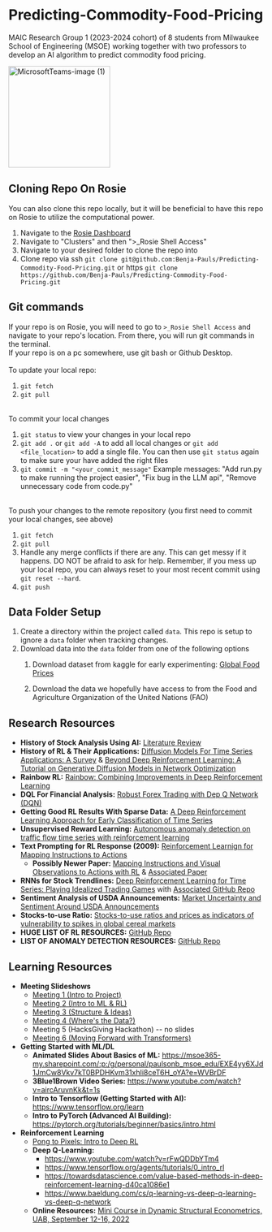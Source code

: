 # Predicting-Commodity-Food-Pricing
MAIC Research Group 1 (2023-2024 cohort) of 8 students from Milwaukee School of Engineering (MSOE) working together with two professors to develop an AI algorithm to predict commodity food pricing.

<img src="https://github.com/Benja-Pauls/Predicting-Commodity-Food-Pricing/assets/73416124/1f89a5f8-9686-4f61-8402-a44769cd0ed8" alt="MicrosoftTeams-image (1)" width="200"/>


## Cloning Repo On Rosie
You can also clone this repo locally, but it will be beneficial to have this repo on Rosie to utilize the computational power.
1. Navigate to the [Rosie Dashboard](https://dh-ood.hpc.msoe.edu/pun/sys/dashboard/)
2. Navigate to "Clusters" and then ">_Rosie Shell Access"
3. Navigate to your desired folder to clone the repo into
4. Clone repo via ssh `git clone git@github.com:Benja-Pauls/Predicting-Commodity-Food-Pricing.git` or https `git clone https://github.com/Benja-Pauls/Predicting-Commodity-Food-Pricing.git`

## Git commands
If your repo is on Rosie, you will need to go to `>_Rosie Shell Access` and navigate to your repo's location. From there, you will run git commands in the terminal.<br>If your repo is on a pc somewhere, use git bash or Github Desktop.<br><br>
To update your local repo:
1. `git fetch`
2. `git pull`<br><br>

To commit your local changes
1. `git status` to view your changes in your local repo
2. `git add .` or `git add -A` to add all local changes or `git add <file_location>` to add a single file. You can then use `git status` again to make sure your have added the right files
3. `git commit -m "<your_commit_message"` Example messages: "Add run.py to make running the project easier", "Fix bug in the LLM api", "Remove unnecessary code from code.py"<br><br>

To push your changes to the remote repository (you first need to commit your local changes, see above)
1. `git fetch`
2. `git pull`
3. Handle any merge conflicts if there are any. This can get messy if it happens. DO NOT be afraid to ask for help. Remember, if you mess up your local repo, you can always reset to your most recent commit using `git reset --hard`. 
4. `git push`
       

## Data Folder Setup
1. Create a directory within the project called `data`. This repo is setup to ignore a `data` folder when tracking changes.<br>
2. Download data into the `data` folder from one of the following options<br>
    1. Download dataset from kaggle for early experimenting: [Global Food Prices](https://www.kaggle.com/datasets/jboysen/global-food-prices)

    2. Download the data we hopefully have access to from the Food and Agriculture Organization of the United Nations (FAO)
  
## Research Resources
* **History of Stock Analysis Using AI:** [Literature Review](https://www.sciencedirect.com/science/article/pii/S0957417422001452)
* **History of RL & Their Applications:** [Diffusion Models For Time Series Applications: A Survey](https://arxiv.org/pdf/2305.00624.pdf) & [Beyond Deep Reinforcement Learning: A Tutorial on Generative Diffusion Models in Network Optimization](https://arxiv.org/pdf/2308.05384.pdf)
* **Rainbow RL:** [Rainbow: Combining Improvements in Deep Reinforcement Learning](https://arxiv.org/pdf/1710.02298.pdf)
* **DQL For Financial Analysis:** [Robust Forex Trading with Dep Q Network (DQN)](https://core.ac.uk/download/pdf/233618241.pdf)
* **Getting Good RL Results With Sparse Data:** [A Deep Reinforcement Learning Approach for Early Classification of Time Series](https://ieeexplore.ieee.org/abstract/document/8553544)
* **Unsupervised Reward Learning:** [Autonomous anomaly detection on traffic flow time series with reinforcement learning](https://www.sciencedirect.com/science/article/pii/S0968090X23000785)
* **Text Prompting for RL Response (2009):** [Reinforcement Learnign for Mapping Instructions to Actions](http://people.csail.mit.edu/branavan/papers/acl2009.pdf)
    * **Possibly Newer Paper:** [Mapping Instructions and Visual Observations to Actions with RL](https://ar5iv.labs.arxiv.org/html/1704.08795) & [Associated Paper](https://arxiv.org/pdf/1704.08795.pdf)
* **RNNs for Stock Trendlines:** [Deep Reinforcement Learning for Time Series: Playing Idealized Trading Games](https://arxiv.org/ftp/arxiv/papers/1803/1803.03916.pdf) with [Associated GitHub Repo](https://github.com/golsun/deep-RL-trading)
* **Sentiment Analysis of USDA Announcements:** [Market Uncertainty and Sentiment Around USDA Announcements](https://deliverypdf.ssrn.com/delivery.php?ID=152013104065026067086094070025031102101074051042007060126090024090122107127007073073055020029097121126020120094007105127010080059016075034036069004022096023116075014087047066072125025004077007070086065121027107121127127126070104086077106111085104125&EXT=pdf&INDEX=TRUE)
* **Stocks-to-use Ratio:** [Stocks-to-use ratios and prices as indicators of vulnerability to spikes in global cereal markets](https://are.berkeley.edu/~bwright/Wright/Publications_files/Stocks%20to%20use.pdf)
* **HUGE LIST OF RL RESOURCES:** [GitHub Repo](https://github.com/zhjohnchan/awesome-reinforcement-learning-in-nlp)
* **LIST OF ANOMALY DETECTION RESOURCES:** [GitHub Repo](https://github.com/yzhao062/anomaly-detection-resources)

## Learning Resources
* **Meeting Slideshows**
    * [Meeting 1 (Intro to Project)](https://msoe365-my.sharepoint.com/:p:/g/personal/paulsonb_msoe_edu/EW4vvBaQ-2lEiQ8JT0SyGrABPAw2XX_gmUFVMPbnu3rgEQ?e=FbcXzu)
    * [Meeting 2 (Intro to ML & RL)](https://msoe365-my.sharepoint.com/:p:/g/personal/paulsonb_msoe_edu/EXE4yy6XJd1JmCw8Vkv7kT0BPDHKvm31xhIi8ceT6H_oYA?e=WVBrDF)
    * [Meeting 3 (Structure & Ideas)](https://msoe365-my.sharepoint.com/:p:/g/personal/paulsonb_msoe_edu/EYL6I-JCwN9Bm4NDayM0d7wB4gMfGOAuflNXutgejpXfGA?e=AVRxD9)
    * [Meeting 4 (Where's the Data?)](https://msoe365-my.sharepoint.com/:p:/g/personal/paulsonb_msoe_edu/EdzO6Qa7HPFHkRuGlNOmBi0BlgbYY8L9ZpDlSUrCOfBXFA?e=jPgi4G)
    * Meeting 5 (HacksGiving Hackathon) -- no slides
    * [Meeting 6 (Moving Forward with Transformers)](https://msoe365-my.sharepoint.com/:p:/g/personal/paulsonb_msoe_edu/Ec1y0nHl5AVOit_HUJYllfcBIOBYmoYCjHs1TxCmIyRMUg?e=Mo2cvL)
* **Getting Started with ML/DL**
    * **Animated Slides About Basics of ML:** https://msoe365-my.sharepoint.com/:p:/g/personal/paulsonb_msoe_edu/EXE4yy6XJd1JmCw8Vkv7kT0BPDHKvm31xhIi8ceT6H_oYA?e=WVBrDF
    * **3Blue1Brown Video Series:** https://www.youtube.com/watch?v=aircAruvnKk&t=1s
    * **Intro to Tensorflow (Getting Started with AI):** https://www.tensorflow.org/learn
    * **Intro to PyTorch (Advanced AI Building):** https://pytorch.org/tutorials/beginner/basics/intro.html
* **Reinforcement Learning**
    * [Pong to Pixels: Intro to Deep RL](http://karpathy.github.io/2016/05/31/rl/)
    * **Deep Q-Learning:**
        * https://www.youtube.com/watch?v=rFwQDDbYTm4
        * https://www.tensorflow.org/agents/tutorials/0_intro_rl
        * https://towardsdatascience.com/value-based-methods-in-deep-reinforcement-learning-d40ca1086e1
        * https://www.baeldung.com/cs/q-learning-vs-deep-q-learning-vs-deep-q-network
    * **Online Resources:** [Mini Course in Dynamic Structural Econometrics, UAB, September 12-16, 2022](https://nam11.safelinks.protection.outlook.com/?url=https%3A%2F%2Fgithub.com%2Fbschjerning%2Fdp_uab&data=05%7C02%7Cpaulsonb%40msoe.edu%7C41454f138348425a3e3908dbfb26c330%7C4046ceacfdd346c9ac80b7c4a49bab70%7C0%7C0%7C638379916269630594%7CUnknown%7CTWFpbGZsb3d8eyJWIjoiMC4wLjAwMDAiLCJQIjoiV2luMzIiLCJBTiI6Ik1haWwiLCJXVCI6Mn0%3D%7C3000%7C%7C%7C&sdata=DMs8pfnfgW%2B4TT7B%2Bx2TlbV%2B96glzTVu%2B%2BXwEtAM180%3D&reserved=0)
